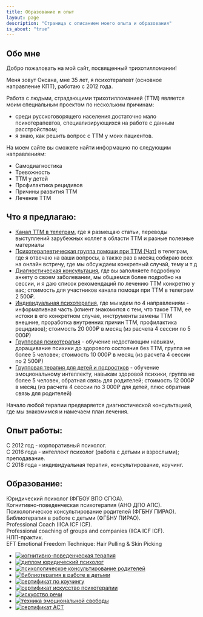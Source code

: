 ```yaml
---
title: Образование и опыт
layout: page
description: "Страница с описанием моего опыта и образования"
is_about: "true"
---
```


## Обо мне

Добро пожаловать на мой сайт, посвященный трихотилломании!  

Меня зовут Оксана, мне 35 лет, я психотерапевт (основное направление КПТ), работаю с 2012 года.  

Работа с людьми, страдающими трихотилломанией (ТТМ) является моим специальным проектом по нескольким причинам:
- среди русскоговорящего населения достаточно мало психотерапевтов, специализирующихся на работе с данным расстройством;
- я знаю, как решить вопрос с ТТМ у моих пациентов.  

На моем сайте вы сможете найти информацию по следующим направлениям:
- Самодиагностика  
- Тревожность
- ТТМ у детей
- Профилактика рецидивов
- Причины развития ТТМ
- Лечение ТТМ

## Что я предлагаю:
- [Канал ТТМ в телеграм](https://t.me/ttm_help_ru), где я размещаю статьи, переводы выступлений зарубежных коллег 
  в области ТТМ и разные полезные материалы
- [Психотерапевтическая группа помощи при ТТМ (Чат)](https://t.me/+Iofg2iERjAlmMTQy) в телеграм, где я отвечаю на ваши 
  вопросы, а также раз в месяц собираю всех на онлайн встречу, где мы обсуждаем конкретный случай, тему и т д
- [Диагностическая консультация](/contact), где вы заполняете подробную анкету о своем заболевании, мы общаемся более подробно на сессии, 
  и я даю список рекомендаций по лечению ТТМ конкретно у вас; стоимость для участников канала помощи при ТТМ в телеграм 2 500₽.
- [Индивидуальная психотерапия](/contact), где мы идем по 4 направлениям - информативная часть 
  (клиент знакомится с тем, что такое ТТМ, ее истоки в его конкретном случае, инструменты замены ТТМ внешние, 
  проработка внутренних причин ТТМ, профилактика рецидивов); стоимость 20 000₽ в месяц (из расчета 4 сессии по 5 000₽)
- [Групповая психотерапия](/group-therapy) - обучение недостающим навыкам, доращивание психики до здорового состояния без ТТМ, 
  группа не более 5 человек; стоимость 10 000₽ в месяц (из расчета 4 сессии по 2 500₽)
- [Групповая терапия для детей и подростков](/group-therapy) - обучение эмоциональному интеллекту, навыкам здоровой психики, 
  группа не более 5 человек, обратная связь для родителей; стоимость 12 000₽ в месяц (из расчета 4 сессии по 3 000₽ для детей, 
  плюс обратная связь для родителей)

Начало любой терапии предваряется диагностической консультацией, где мы знакомимся и намечаем план лечения. 

## Опыт работы:
С 2012 год - корпоративный психолог.  
С 2016 года - интеллект психолог (работа с детьми и взрослыми); преподавание.  
С 2018 года - индивидуальная терапия, консультирование, коучинг.

## Образование:   
Юридический психолог (ФГБОУ ВПО СГЮА).  
Когнитивно-поведенческая психотерапия (АНО ДПО АПС).  
Психологическое консультирование родителей (ФГБНУ ПИРАО).  
Библиотерапия в работе с детьми (ФГБНУ ПИРАО).  
Professional Coach (IICA ICF ICF).  
Professional coaching of groups and companies (IICA ICF ICF).  
НЛП-практик.  
EFT Emotional Freedom Technique: Hair Pulling & Skin Picking

<ul class="gallery filter">
    <li>
        <a href="assets/images/certificates/0.jpg">
            <img src="assets/images/certificates/0.jpg" alt="когнитивно-поведенческая терапия">
        </a>
    </li>
    <li>
        <a href="assets/images/certificates/1.png">
            <img src="assets/images/certificates/1.png" alt="диплом юридический психолог">
        </a>
    </li>
    <li>
        <a href="assets/images/certificates/2.png">
            <img src="assets/images/certificates/2.png" alt="психологическое консультирование родителей">
        </a>
    </li>
    <li>
        <a href="assets/images/certificates/3.png">
            <img src="assets/images/certificates/3.png" alt="библиотерапия в работе в детьми">
        </a>
    </li>
    <li>
        <a href="assets/images/certificates/4.jpg">
            <img src="assets/images/certificates/4.jpg" alt="сертификат по коучингу">
        </a>
    </li>
    <li>
        <a href="assets/images/certificates/5.jpg">
            <img src="assets/images/certificates/5.jpg" alt="сертификат искусство психотерапии">
        </a>
    </li>
    <li>
        <a href="assets/images/certificates/6.jpg">
            <img src="assets/images/certificates/6.jpg" alt="искусство речи">
        </a>
    </li>
    <li>
        <a href="assets/images/certificates/7.png">
            <img src="assets/images/certificates/7.png" alt="техника эмоциональной свободы">
        </a>
    </li>
    <li>
        <a href="assets/images/certificates/8.jpg">
            <img src="assets/images/certificates/8.jpg" alt="сертификат ACT">
        </a>
    </li>
</ul>
